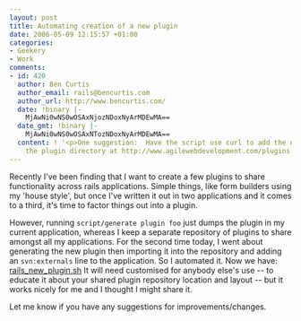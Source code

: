 ```yaml
---
layout: post
title: Automating creation of a new plugin
date: 2006-05-09 12:15:57 +01:00
categories:
- Geekery
- Work
comments:
- id: 420
  author: Ben Curtis
  author_email: rails@bencurtis.com
  author_url: http://www.bencurtis.com/
  date: !binary |-
    MjAwNi0wNS0wOSAxNjozNDoxNyArMDEwMA==
  date_gmt: !binary |-
    MjAwNi0wNS0wOSAxNTozNDoxNyArMDEwMA==
  content: ! '<p>One suggestion:  Have the script use curl to add the new plugin to
    the plugin directory at http://www.agilewebdevelopment.com/plugins.  :)</p>'
---
```

Recently I've been finding that I want to create a few plugins to share functionality across rails applications.  Simple things, like form builders using my 'house style', but once I've written it out in two applications and it comes to a third, it's time to factor things out into a plugin.

However, running `script/generate plugin foo` just dumps the plugin in my current application, whereas I keep a separate repository of plugins to share amongst all my applications.  For the second time today, I went about generating the new plugin then importing it into the repository and adding an `svn:externals` line to the application.  So I automated it.  Now we have: [rails_new_plugin.sh](/dist/rails_new_plugin.sh)  It will need customised for anybody else's use -- to educate it about your shared plugin repository location and layout -- but it works nicely for me and I thought I might share it.

Let me know if you have any suggestions for improvements/changes.
